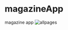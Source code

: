 # magazineApp
magazine app
![allpages](https://user-images.githubusercontent.com/70948122/160941921-87321e50-81c3-49cf-90fa-20df62a66e2b.png)

